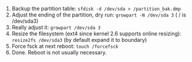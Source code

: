 1. Backup the partition table: `sfdisk -d /dev/sda > /partition_bak.dmp`
2. Adjust the ending of the partition, dry run: `growpart -N /dev/sda 3` ( / is /dev/sda3)
3. Really adjust it: `growpart /dev/sda 3`
4. Resize the filesystem (ext4 since kernel 2.6 supports online resizing): `resize2fs /dev/sda3` (by default expand it to boundary)
5. Force fsck at next reboot: `touch /forcefsck`
6. Done. Reboot is not usually necessary.
